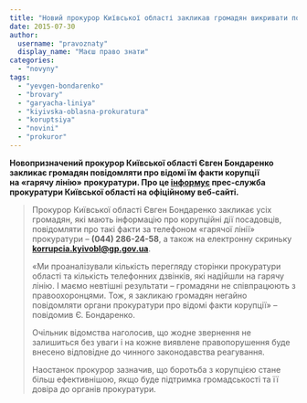 ```yaml
---
title: "Новий прокурор Київської області закликав громадян викривати посадовців-корупціонерів"
date: 2015-07-30
author: 
  username: "pravoznaty"
  display_name: "Маєш право знати"
categories: 
  - "novyny"
tags: 
  - "yevgen-bondarenko"
  - "brovary"
  - "garyacha-liniya"
  - "kiyivska-oblasna-prokuratura"
  - "koruptsiya"
  - "novini"
  - "prokuror"
---
```


**Новопризначений прокурор Київської області Євген Бондаренко закликає громадян повідомляти про відомі їм факти корупції на «гарячу лінію» прокуратури. Про це [інформує](https://kobl.gp.gov.ua/ua/news.html?_m=publications&_c=view&_t=rec&id=159860) прес-служба прокуратури Київської області на офіційному веб-сайті.**

> Прокурор Київської області Євген Бондаренко закликає усіх громадян, які мають інформацію про корупційні дії посадовців, повідомляти про такі факти за телефоном «гарячої лінії» прокуратури – **(044) 286-24-58**, а також на електронну скриньку **korrupcia.kyivobl@gp.gov.ua**.
> 
> «Ми проаналізували кількість перегляду сторінки прокуратури області та кількість телефонних дзвінків, які надійшли на гарячу лінію. І маємо невтішні результати – громадяни не співпрацюють з правоохоронцями. Тож, я закликаю громадян негайно повідомляти органи прокуратури про відомі факти корупції» – повідомив Є. Бондаренко.
> 
> Очільник відомства наголосив, що жодне звернення не залишиться без уваги і на кожне виявлене правопорушення буде внесено відповідне до чинного законодавства реагування.
> 
> Наостанок прокурор зазначив, що боротьба з корупцією стане більш ефективнішою, якщо буде підтримка громадськості та її довіра до органів прокуратури.

